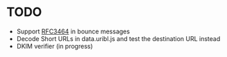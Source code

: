# TODO

- Support [RFC3464](http://tools.ietf.org/html/rfc3464) in bounce messages
- Decode Short URLs in data.uribl.js and test the destination URL instead
- DKIM verifier (in progress)